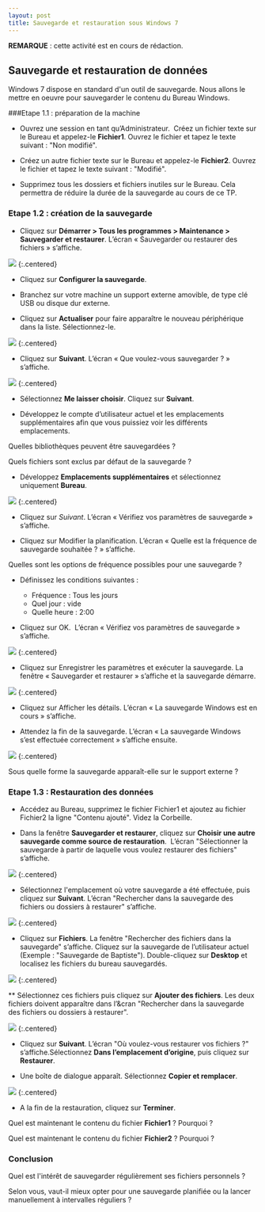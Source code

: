 ```yaml
---
layout: post
title: Sauvegarde et restauration sous Windows 7
---
```


**REMARQUE** : cette activité est en cours de rédaction.

## Sauvegarde et restauration de données

Windows 7 dispose en standard d'un outil de sauvegarde. Nous allons le mettre en oeuvre pour sauvegarder le contenu du Bureau Windows.

###Etape 1.1 : préparation de la machine

* Ouvrez une session en tant qu’Administrateur.  Créez un fichier texte sur le Bureau et appelez-le **Fichier1**. Ouvrez le fichier et tapez le texte suivant : "Non modifié".
 
* Créez un autre fichier texte sur le Bureau et appelez-le **Fichier2**. Ouvrez le fichier et tapez le texte suivant : "Modifié".

* Supprimez tous les dossiers et fichiers inutiles sur le Bureau. Cela permettra de réduire la durée de la sauvegarde au cours de ce TP.

### Etape 1.2 : création de la sauvegarde

* Cliquez sur **Démarrer > Tous les programmes > Maintenance > Sauvegarder et restaurer**. L’écran « Sauvegarder ou restaurer des fichiers » s’affiche.

![](../assets/sauvegarde-restauration-w7/Capt1.png)
{:.centered}

* Cliquez sur **Configurer la sauvegarde**. 

* Branchez sur votre machine un support externe amovible, de type clé USB ou disque dur externe.

* Cliquez sur **Actualiser** pour faire apparaître le nouveau périphérique dans la liste. Sélectionnez-le.

![](../assets/sauvegarde-restauration-w7/Capt2.png)
{:.centered}

* Cliquez sur **Suivant**. L’écran « Que voulez-vous sauvegarder ? » s’affiche.

![](../assets/sauvegarde-restauration-w7/Capt2.5.png)
{:.centered}

* Sélectionnez **Me laisser choisir**. Cliquez sur **Suivant**.

* Développez le compte d’utilisateur actuel et les emplacements supplémentaires afin que vous puissiez voir les différents emplacements.

Quelles bibliothèques peuvent être sauvegardées ?

Quels fichiers sont exclus par défaut de la sauvegarde ?

* Développez **Emplacements supplémentaires** et sélectionnez uniquement **Bureau**. 

![](../assets/sauvegarde-restauration-w7/Capt3.png)
{:.centered}

* Cliquez sur *Suivant*. L’écran « Vérifiez vos paramètres de sauvegarde » s’affiche.

* Cliquez sur Modifier la planification. L’écran « Quelle est la fréquence de sauvegarde souhaitée ? » s’affiche.

Quelles sont les options de fréquence possibles pour une sauvegarde ?

* Définissez les conditions suivantes : 

    * Fréquence : Tous les jours 
    * Quel jour : vide 
    * Quelle heure : 2:00

* Cliquez sur OK.  L’écran « Vérifiez vos paramètres de sauvegarde » s’affiche.

![](../assets/sauvegarde-restauration-w7/Capt4.png)
{:.centered}

* Cliquez sur Enregistrer les paramètres et exécuter la sauvegarde. La fenêtre « Sauvegarder et restaurer » s’affiche et la sauvegarde démarre.

![](../assets/sauvegarde-restauration-w7/Capt5.png)
{:.centered}

* Cliquez sur Afficher les détails. L’écran « La sauvegarde Windows est en cours » s’affiche.

* Attendez la fin de la sauvegarde. L’écran « La sauvegarde Windows s’est effectuée correctement » s’affiche ensuite.

![](../assets/sauvegarde-restauration-w7/Capt6.png)
{:.centered}

Sous quelle forme la sauvegarde apparaît-elle sur le support externe ?

### Etape 1.3 : Restauration des données

* Accédez au Bureau, supprimez le fichier Fichier1 et ajoutez au fichier Fichier2 la ligne "Contenu ajouté". Videz la Corbeille.

* Dans la fenêtre **Sauvegarder et restaurer**, cliquez sur **Choisir une autre sauvegarde comme source de restauration**.  L’écran "Sélectionner la sauvegarde à partir de laquelle vous voulez restaurer des fichiers" s’affiche.

![](../assets/sauvegarde-restauration-w7/Capt7.png)
{:.centered}

* Sélectionnez l'emplacement où votre sauvegarde a été effectuée, puis cliquez sur **Suivant**. L’écran "Rechercher dans la sauvegarde des fichiers ou dossiers à restaurer" s’affiche.

![](../assets/sauvegarde-restauration-w7/Capt8.png)
{:.centered}

* Cliquez sur **Fichiers**. La fenêtre "Rechercher des fichiers dans la sauvegarde" s’affiche. Cliquez sur la sauvegarde de l’utilisateur actuel (Exemple : "Sauvegarde de Baptiste"). Double-cliquez sur **Desktop** et localisez les fichiers du bureau sauvegardés.

![](../assets/sauvegarde-restauration-w7/Capt9.png)
{:.centered}

** Sélectionnez ces fichiers puis cliquez sur **Ajouter des fichiers**. Les deux fichiers doivent apparaître dans l’&cran "Rechercher dans la sauvegarde des fichiers ou dossiers à restaurer".

![](../assets/sauvegarde-restauration-w7/Capt10.png)
{:.centered}

* Cliquez sur **Suivant**. L’écran "Où voulez-vous restaurer vos fichiers ?" s’affiche.Sélectionnez **Dans l’emplacement d’origine**, puis cliquez sur **Restaurer**.

* Une boîte de dialogue apparaît. Sélectionnez **Copier et remplacer**.

![](../assets/sauvegarde-restauration-w7/Capt11.png)
{:.centered}

* A la fin de la restauration, cliquez sur **Terminer**.

Quel est maintenant le contenu du fichier **Fichier1** ? Pourquoi ?

Quel est maintenant le contenu du fichier **Fichier2** ? Pourquoi ?

### Conclusion

Quel est l'intérêt de sauvegarder régulièrement ses fichiers personnels ?

Selon vous, vaut-il mieux opter pour une sauvegarde planifiée ou la lancer manuellement à intervalles réguliers ?




